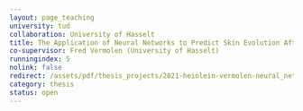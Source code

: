 ```yaml
---
layout: page_teaching
university: tud
collaboration: University of Hasselt
title: The Application of Neural Networks to Predict Skin Evolution After Burn Trauma
co-supervisor: Fred Vermolen (University of Hasselt)
runningindex: 5
nolink: false
redirect: /assets/pdf/thesis_projects/2021-heinlein-vermolen-neural_networks_burn_injuries.pdf
category: thesis
status: open
---
```

